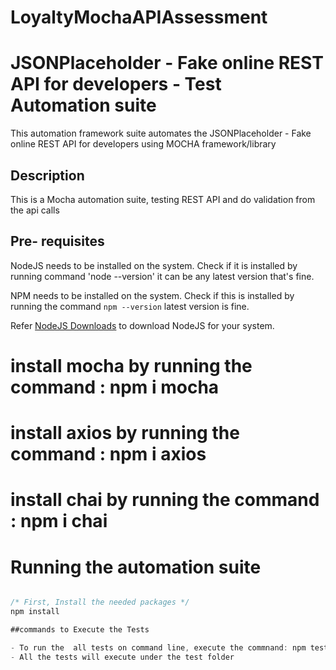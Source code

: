 # LoyaltyMochaAPIAssessment

# JSONPlaceholder - Fake online REST API for developers  - Test Automation suite

This automation framework suite automates the JSONPlaceholder - Fake online REST API for developers using MOCHA framework/library

## Description

This is a Mocha automation suite, testing REST API and do validation from the api calls

## Pre- requisites

NodeJS needs to be installed on the system. Check if it is installed by running command 'node --version' it can be any latest version that's fine.

NPM needs to be installed on the system. Check if this is installed by running the command `npm --version` latest version is fine.

Refer [NodeJS Downloads](https://nodejs.org/en/download/) to download NodeJS for your system.

# install mocha by running the command : npm i mocha
# install axios by running the command : npm i axios
# install chai by running the command : npm i chai

# Running the automation suite

```javascript

/* First, Install the needed packages */
npm install

##commands to Execute the Tests

- To run the  all tests on command line, execute the commnand: npm test
- All the tests will execute under the test folder

